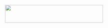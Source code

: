 <p align="left"><a href="https://heroku.com/deploy?template=https://github.com/CatuserbotBR/cattfirepie"> <img src="https://img.shields.io/badge/Deploy%20To%20Heroku-purple?style=for-the-badge&logo=heroku" width="320" height="58.45"/></a></p>
